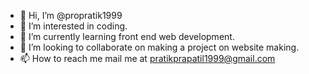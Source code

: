 - 👋 Hi, I’m @propratik1999
- 👀 I’m interested in coding.
- 🌱 I’m currently learning front end web development.
- 💞️ I’m looking to collaborate on making a project on website making.
- 📫 How to reach me mail me at pratikprapatil1999@gmail.com

<!---
propratik1999/propratik1999 is a ✨ special ✨ repository because its `README.md` (this file) appears on your GitHub profile.
You can click the Preview link to take a look at your changes.
--->
